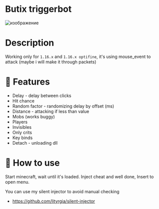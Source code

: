 # Butix triggerbot 
![изображение](https://github.com/user-attachments/assets/843204cf-22ac-49a0-8382-8d00842bae34)

# Description
Working only for `1.16.x` and `1.16.x optifine`, it's using mouse_event to attack
(maybe i will make it through packets)

# 💫 Features 
- Delay - delay between clicks
- Hit chance
- Random factor - randomizing delay by offset (ms)
- Distance - attacking if less than value
- Mobs (works buggy)
- Players
- Invisibles
- Only crits
- Key binds
- Detach - unloading dll

# 🛴 How to use 
Start minecraft, wait until it's loaded. Inject cheat and well done, Insert to open menu.

You can use my silent injector to avoid manual checking
- https://github.com/lityrgia/silent-injector
